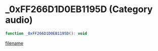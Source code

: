 # _0xFF266D1D0EB1195D (Category audio)

```js
function _0xFF266D1D0EB1195D(): void
```

[filename](_0xFF266D1D0EB1195D_m.md ':include')